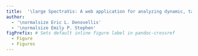 ```yaml
---
title:  '\large SpectraVis: A web application for analyzing dynamic, task-related functional networks'
author:
  - '\normalsize Eric L. Denovellis'
  - '\normalsize Emily P. Stephen'
figPrefix: # Sets default inline figure label in pandoc-crossref
  - Figure
  - Figures
---
```

